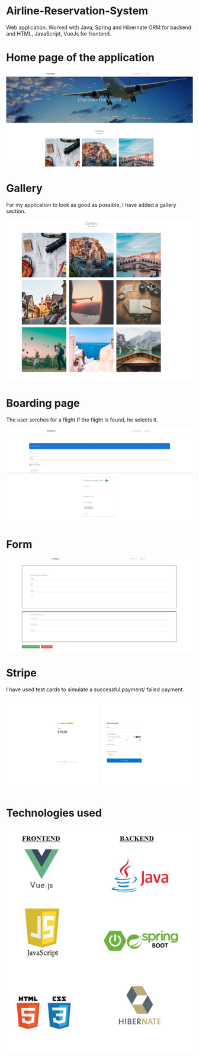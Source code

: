 # Airline-Reservation-System
Web application. Worked with Java, Spring and Hibernate ORM for backend and HTML, JavaScript, VueJs for frontend.

# Home page of the application

![Serverless Airline Booking sample](./media/home.JPG)

# Gallery 
For my application to look as good as possible, I have added a gallery section.

![Serverless Airline Booking sample](./media/gallery.JPG)


# Boarding page
The user serches for a flight.If the flight is found, he selects it.

![Serverless Airline Booking sample](./media/boarding.JPG)

# Form

![Serverless Airline Booking sample](./media/form.JPG)

# Stripe
I have used test cards to simulate a successful payment/ failed payment.

![Serverless Airline Booking sample](./media/stripe.JPG)


# Technologies used

![Serverless Airline Booking sample](./media/technologies.JPG)